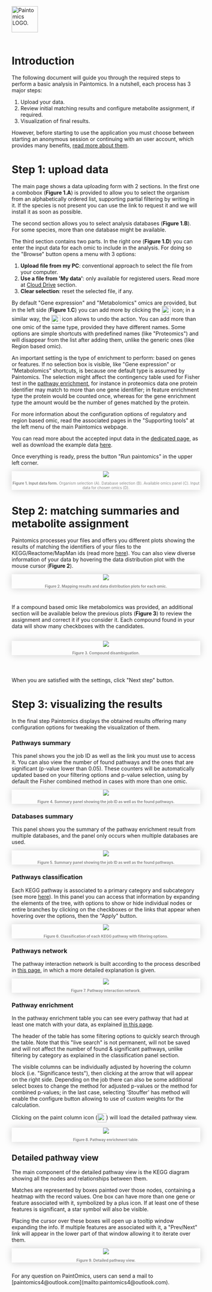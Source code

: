 <div class="imageContainer" style="" >
    <img src="paintomics_150x690.png" title="Paintomics LOGO." style=" height: 70px !important; margin-bottom: 20px; ">
</div>

# Introduction

The following document will guide you through the required steps to perform a basic analysis in Paintomics. In a nutshell, each process has 3 major steps:

1. Upload your data.
2. Review initial matching results and configure metabolite assignment, if required.
3. Visualization of final results.

However, before starting to use the application you must choose between starting an anonymous session or continuing with an user account, which provides many benefits, <a target="_blank" href="http://paintomics.readthedocs.io/en/latest/2_2_cloud_drive/">read more about them</a>.


# Step 1: upload data

The main page shows a data uploading form with 2 sections. In the first one a combobox (**Figure 1.A**) is provided to allow you to select the organism from an alphabetically ordered list, supporting partial filtering by writing in it. If the species is not present you can use the link to request it and we will install it as soon as possible.

The second section allows you to select analysis databases (**Figure 1.B**). For some species, more than one database might be available.

The third section contains two parts. In the right one (**Figure 1.D**) you can enter the input data for each omic to include in the analysis. For doing so the "Browse" button opens a menu with 3 options:

1. **Upload file from my PC**: conventional approach to select the file from your computer.
2. **Use a file from 'My data'**: only available for registered users. Read more at <a href="http://paintomics.readthedocs.io/en/latest/2_2_cloud_drive/" target="_blank">Cloud Drive</a> section.
3. **Clear selection**: reset the selected file, if any.

By default "Gene expression" and "Metabolomics" omics are provided, but in the left side (**Figure 1.C**) you can add more by clicking the <img src="addicon.png" style="vertical-align: middle; height: 24px;margin:0;"/> icon; in a similar way, the <img src="removeicon.png"  style="vertical-align: middle; height: 24px;margin: 0;"/> icon allows to undo the action. You can add more than one omic of the same type, provided they have different names. Some options are simple shortcuts with predefined names (like "Proteomics") and will disappear from the list after adding them, unlike the generic ones (like Region based omic).

An important setting is the type of enrichment to perform: based on genes or features. If no selection box is visible, like "Gene expression" or "Metabolomics" shortcuts, is because one default type is assumed by Paintomics. The selection might affect the contingency table used for Fisher test in the <a href="http://paintomics.readthedocs.io/en/latest/4_1_pathway_enrichment/" target="_blank">pathway enrichment</a>, for instance in proteomics data one protein identifier may match to more than one gene identifier; in feature enrichment type the protein would be counted once, whereas for the gene enrichment type the amount would be the number of genes matched by the protein.

For more information about the configuration options of regulatory and region based omic, read the associated pages in the "Supporting tools" at the left menu of the main Paintomics webpage.

You can read more about the accepted input data in the <a href="http://paintomics.readthedocs.io/en/latest/2_1_accepted_input/" target="_blank">dedicated page</a>, as well as download the example data <a href="http://bioinfo.cipf.es/paintomics/resources/paintomics_example_data.zip">here</a>.

Once everything is ready, press the button "Run paintomics" in the upper left corner.

<div class="imageContainer" style="box-shadow: 0px 0px 20px #D0D0D0; text-align:center; font-size:10px; color:#898989" >
    <img src="paintomics_input_figure1.png"/>
    <p class="imageLegend"><b>Figure 1. Input data form.</b> Organism selection (A). Database selection (B). Available omics panel (C). Input data for chosen omics (D).</p>
</div>

# Step 2: matching summaries and metabolite assignment

Paintomics processes your files and offers you different plots showing the results of matching the identifiers of your files to the KEGG/Reactome/MapMan ids (read more <a href="http://paintomics.readthedocs.io/en/latest/2_1_accepted_input/#identifier-and-name-conversion" target="_blank">here</a>). You can also view diverse information of your data by hovering the data distribution plot with the mouse cursor (**Figure 2**).

<div class="imageContainer" style="box-shadow: 0px 0px 20px #D0D0D0; text-align:center; font-size:10px; color:#898989" >
    <img src="step2_up.png"/>
    <p class="imageLegend"><b>Figure 2. Mapping results and data distribution plots for each omic.</b></p>
</div><br />

If a compound based omic like metabolomics was provided, an additional section will be available below the previous plots (**Figure 3**) to review the assignment and correct it if you consider it. Each compound found in your data will show many checkboxes with the candidates.

<br />

<div class="imageContainer" style="box-shadow: 0px 0px 20px #D0D0D0; text-align:center; font-size:10px; color:#898989" >
    <img src="step2_down.png"/>
    <p class="imageLegend"><b>Figure 3. Compound disambiguation.</b></p>
</div><br /><br />

When you are satisfied with the settings, click "Next step" button.

# Step 3: visualizing the results

In the final step Paintomics displays the obtained results offering many configuration options for tweaking the visualization of them.

### Pathways summary

This panel shows you the job ID as well as the link you must use to access it. You can also view the number of found pathways and the ones that are significant (p-value lower than 0.05). These counters will be automatically updated based on your filtering options and p-value selection, using by default the Fisher combined method in cases with more than one omic.


<div class="imageContainer" style="box-shadow: 0px 0px 20px #D0D0D0; text-align:center; font-size:10px; color:#898989" >
    <img src="pathway_summary.png"/>
    <p class="imageLegend"><b>Figure 4. Summary panel showing the job ID as well as the found pathways.</b></p>
</div>

### Databases summary

This panel shows you the summary of the pathway enrichment result from multiple databases, and the panel only occurs when multiple  databases are used.

<div class="imageContainer" style="box-shadow: 0px 0px 20px #D0D0D0; text-align:center; font-size:10px; color:#898989" >
    <img src="database_summary.PNG"/>
    <p class="imageLegend"><b>Figure 5. Summary panel showing the job ID as well as the found pathways.</b></p>
</div>

### Pathways classification

Each KEGG pathway is associated to a primary category and subcategory (see more <a href="http://paintomics.readthedocs.io/en/latest/4_2_kegg_categories/" target="_blank">here</a>). In this panel you can access that information by expanding the elements of the tree, with options to show or hide individual nodes or entire branches by clicking on the checkboxes or the links that appear when hovering over the options, then the "Apply" button.


<div class="imageContainer" style="box-shadow: 0px 0px 20px #D0D0D0; text-align:center; font-size:10px; color:#898989" >
    <img src="pathway_classification.png"/>
    <p class="imageLegend"><b>Figure 6. Classification of each KEGG pathway with filtering options.</b></p>
</div>

### Pathways network

The pathway interaction network is built according to the process described in <a href="http://paintomics.readthedocs.io/en/latest/4_3_pathways_network/" target="_blank">this page</a>, in which a more detailed explanation is given.

<div class="imageContainer" style="box-shadow: 0px 0px 20px #D0D0D0; text-align:center; font-size:10px; color:#898989" >
    <img src="pathway_network.png"/>
    <p class="imageLegend"><b>Figure 7. Pathway interaction network.</b></p>
</div>

### Pathway enrichment

In the pathway enrichment table you can see every pathway that had at least one match with your data, as explained <a href="http://paintomics.readthedocs.io/en/latest/4_1_pathway_enrichment/" target="_blank">in this page</a>.

The header of the table has some filtering options to quickly search through the table. Note that this "live search" is not permanent, will not be saved and will not affect the number of found & significant pathways, unlike filtering by category as explained in the classification panel section.

The visible columns can be individually adjusted by hovering the column block (i.e. "Significance tests"), then clicking at the arrow that will appear on the right side. Depending on the job there can also be some additional select boxes to change the method for adjusted p-values or the method for combined p-values; in the last case, selecting 'Stouffer' has method will enable the configure button allowing to use of custom weights for the calculation.

Clicking on the paint column icon (<img src="paintpathways.png"  style="vertical-align: middle; height: 24px;margin: 0;"/>) will load the detailed pathway view.


<div class="imageContainer" style="box-shadow: 0px 0px 20px #D0D0D0; text-align:center; font-size:10px; color:#898989" >
    <img src="pathway_enrichment.png"/>
    <p class="imageLegend"><b>Figure 8. Pathway enrichment table.</b></p>
</div>

## Detailed pathway view

The main component of the detailed pathway view is the KEGG diagram showing all the nodes and relationships between them.

Matches are represented by boxes painted over those nodes, containing a heatmap with the record values. One box can have more than one gene or feature associated with it, symbolized by a plus icon. If at least one of these features is significant, a star symbol will also be visible.

Placing the cursor over these boxes will open up a tooltip window expanding the info. If multiple features are associated with it, a "Prev/Next" link will appear in the lower part of that window allowing it to iterate over them.



<div class="imageContainer" style="box-shadow: 0px 0px 20px #D0D0D0; text-align:center; font-size:10px; color:#898989" >
    <img src="pathway_detailed.png"/>
    <p class="imageLegend"><b>Figure 9. Detailed pathway view.</b></p>
</div>


<br/>
For any question on PaintOmics, users can send a mail to [paintomics4@outlook.com](mailto:paintomics4@outlook.com).